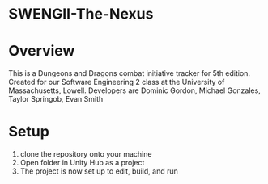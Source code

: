 # SWENGII-The-Nexus

# Overview
This is a Dungeons and Dragons combat initiative tracker for 5th edition. Created for our Software Engineering 2 class at the University of Massachusetts, Lowell. Developers are Dominic Gordon, Michael Gonzales, Taylor Springob, Evan Smith

# Setup
1. clone the repository onto your machine
2. Open folder in Unity Hub as a project
3. The project is now set up to edit, build, and run
